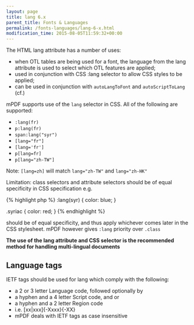 ```yaml
---
layout: page
title: lang 6.x
parent_title: Fonts & Languages
permalink: /fonts-languages/lang-6-x.html
modification_time: 2015-08-05T11:59:32+00:00
---
```


The HTML lang attribute has a number of uses:

<ul>
<li>when OTL tables are being used for a font, the language from the lang attribute is used to select which OTL features are applied;</li>
<li>used in conjunction with CSS :lang selector to allow CSS styles to be applied;</li>
<li>can be used in conjunction with <code>autoLangToFont</code> and <code>autoScriptToLang</code> (cf.)</li>
</ul>

mPDF supports use of the <code>lang</code> selector in CSS. All of the following are supported:

<ul>
<li><code>:lang(fr)</code></li>
<li><code>p:lang(fr)</code></li>
<li><code>span:lang("syr")</code></li>
<li><code>[lang="fr"]</code></li>
<li><code>[lang='fr']</code></li>
<li><code>p[lang=fr]</code></li>
<li><code>p[lang="zh-TW"]</code></li>
</ul>

Note: <code>[lang=zh]</code> will match <code>lang="zh-TW"</code> and <code>lang="zh-HK"</code>

Limitation: class selectors and attribute selectors should be of equal specificity in CSS specification e.g.

{% highlight php %}
:lang(syr) { color: blue; }

.syriac { color: red; }
{% endhighlight %}

should be of equal specificity, and thus apply whichever comes later in the CSS stylesheet. mPDF however gives <code>:lang</code> priority over <code>.class</code>

<b>The use of the lang attribute and CSS selector is the recommended method for handling multi-lingual documents</b>

## Language tags

IETF tags should be used for lang which comply with the following:

<ul>
<li>a 2 or 3 letter Language code, followed optionally by</li>
<li>a hyphen and a 4 letter Script code, and or</li>
<li>a hyphen and a 2 letter Region code</li>
<li>i.e. [xx|xxx]{-Xxxx}{-XX}</li>
<li>mPDF deals with IETF tags as case insensitive</li>
</ul>
